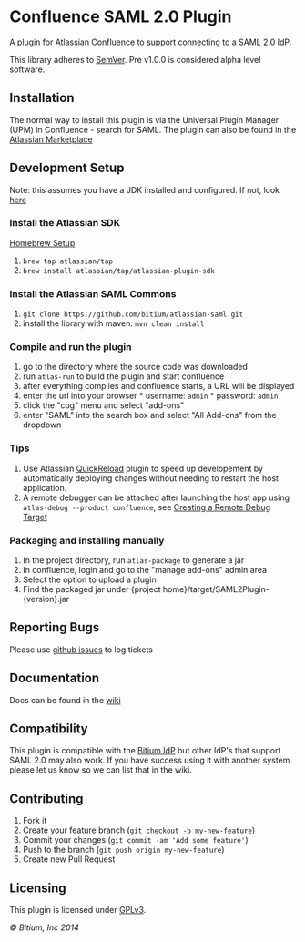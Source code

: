 # Confluence SAML 2.0 Plugin

A plugin for Atlassian Confluence to support connecting to a SAML 2.0 IdP.

This library adheres to [SemVer](http://semver.org). Pre v1.0.0 is considered alpha level software.


## Installation

The normal way to install this plugin is via the Universal Plugin Manager (UPM) in Confluence - search for SAML. The plugin can also be found in the [Atlassian Marketplace](https://marketplace.atlassian.com/plugins/com.bitium.confluence.SAML2Plugin) 


## Development Setup

Note: this assumes you have a JDK installed and configured. If not, look [here](https://developer.atlassian.com/display/DOCS/Set+up+the+SDK+Prerequisites+for+Linux+or+Mac)

### Install the Atlassian SDK

  [Homebrew Setup](https://developer.atlassian.com/display/DOCS/Install+the+Atlassian+SDK+on+a+Linux+or+Mac+System)
  1. ```brew tap atlassian/tap```
  2. ```brew install atlassian/tap/atlassian-plugin-sdk```

### Install the Atlassian SAML Commons

  1. ```git clone https://github.com/bitium/atlassian-saml.git```
  2. install the library with maven: `mvn clean install`
  
### Compile and run the plugin

  1. go to the directory where the source code was downloaded
  2. run ```atlas-run``` to build the plugin and start confluence
  3. after everything compiles and confluence starts, a URL will be displayed
  4. enter the url into your browser
    * username: ```admin```
    * password: ```admin```
  5. click the "cog" menu and select "add-ons"
  6. enter "SAML" into the search box and select "All Add-ons" from the dropdown 

### Tips
  1. Use Atlassian [QuickReload](https://developer.atlassian.com/docs/developer-tools/automatic-plugin-reinstallation-with-quickreload) plugin to speed up developement by automatically deploying changes without needing to restart the host application.
  2. A remote debugger can be attached after launching the host app using ```atlas-debug --product confluence```, see [Creating a Remote Debug Target](https://developer.atlassian.com/docs/developer-tools/working-in-an-ide/creating-a-remote-debug-target)

### Packaging and installing manually

  1. In the project directory, run ```atlas-package``` to generate a jar
  2. In confluence, login and go to the "manage add-ons" admin area
  3. Select the option to upload a plugin
  4. Find the packaged jar under {project home}/target/SAML2Plugin-{version}.jar

## Reporting Bugs
  Please use [github issues](https://github.com/bitium/confluence-saml-plugin/issues) to log tickets

## Documentation
  Docs can be found in the [wiki](https://github.com/bitium/confluence-saml-plugin/wiki)

## Compatibility
  This plugin is compatible with the [Bitium IdP](https://bitium.com) but other IdP's that support SAML 2.0 may also work. If you have success using it with another system please let us know so we can list that in the wiki.

## Contributing

  1. Fork it
  2. Create your feature branch (`git checkout -b my-new-feature`)
  3. Commit your changes (`git commit -am 'Add some feature'`)
  4. Push to the branch (`git push origin my-new-feature`)
  5. Create new Pull Request

## Licensing
  This plugin is licensed under [GPLv3](LICENSE).



_&copy; Bitium, Inc 2014_
